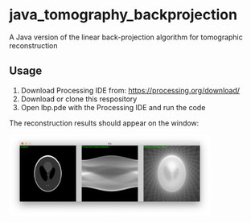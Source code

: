 # java_tomography_backprojection
A Java version of the linear back-projection algorithm for tomographic reconstruction

## Usage

1) Download Processing IDE from: https://processing.org/download/
2) Download or clone this respository
3) Open lbp.pde with the Processing IDE and run the code

The reconstruction results should appear on the window:

<img src="./ui.png" align="reconstruction" width="400" >
